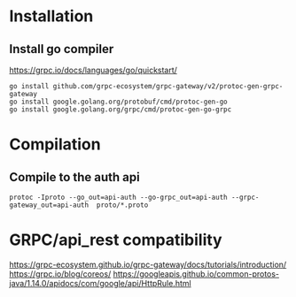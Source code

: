 # Installation

## Install go compiler

https://grpc.io/docs/languages/go/quickstart/

```
go install github.com/grpc-ecosystem/grpc-gateway/v2/protoc-gen-grpc-gateway
go install google.golang.org/protobuf/cmd/protoc-gen-go
go install google.golang.org/grpc/cmd/protoc-gen-go-grpc
```

# Compilation

## Compile to the auth api

```
protoc -Iproto --go_out=api-auth --go-grpc_out=api-auth --grpc-gateway_out=api-auth  proto/*.proto
```

# GRPC/api_rest compatibility

https://grpc-ecosystem.github.io/grpc-gateway/docs/tutorials/introduction/
https://grpc.io/blog/coreos/
https://googleapis.github.io/common-protos-java/1.14.0/apidocs/com/google/api/HttpRule.html